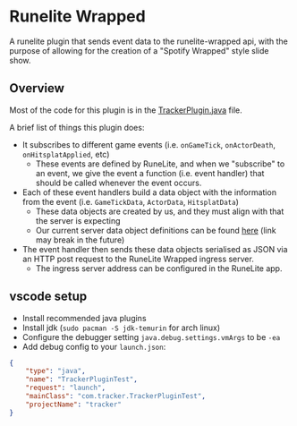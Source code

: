 # Runelite Wrapped

A runelite plugin that sends event data to the runelite-wrapped api, with the purpose of allowing for the creation of a "Spotify Wrapped" style slide show.

## Overview

Most of the code for this plugin is in the [TrackerPlugin.java](src/plugin/src/main/java/com/tracker/TrackerPlugin.java) file.

A brief list of things this plugin does:
* It subscribes to different game events (i.e. `onGameTick`, `onActorDeath`, `onHitsplatApplied`, etc)
  * These events are defined by RuneLite, and when we "subscribe" to an event, we give the event a function (i.e. event handler) that should be called whenever the event occurs.
* Each of these event handlers build a data object with the information from the event (i.e. `GameTickData`, `ActorData`, `HitsplatData`)
  * These data objects are created by us, and they must align with that the server is expecting
  * Our current server data object definitions can be found [here](src/ingestor/main.py) (link may break in the future)
* The event handler then sends these data objects serialised as JSON via an HTTP post request to the RuneLite Wrapped ingress server.
  * The ingress server address can be configured in the RuneLite app.

## vscode setup

* Install recommended java plugins
* Install jdk (`sudo pacman -S jdk-temurin` for arch linux)
* Configure the debugger setting `java.debug.settings.vmArgs` to be `-ea`
* Add debug config to your `launch.json`:
```json
{
    "type": "java",
    "name": "TrackerPluginTest",
    "request": "launch",
    "mainClass": "com.tracker.TrackerPluginTest",
    "projectName": "tracker"
}
```
